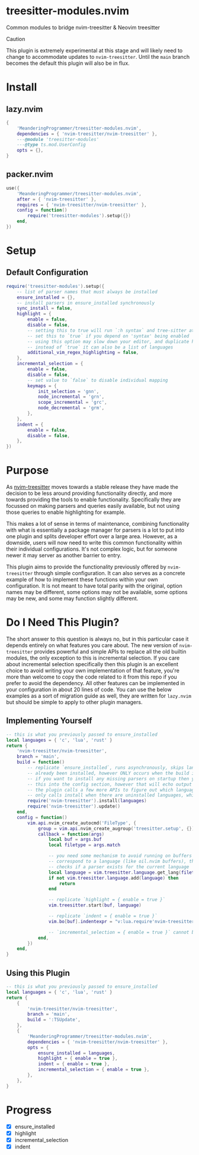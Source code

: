 # treesitter-modules.nvim

Common modules to bridge nvim-treesitter & Neovim treesitter

> [!CAUTION]
>
> This plugin is extremely experimental at this stage and will likely need to change
> to accommodate updates to `nvim-treesitter`. Until the `main` branch becomes the
> default this plugin will also be in flux.

# Install

## lazy.nvim

```lua
{
    'MeanderingProgrammer/treesitter-modules.nvim',
    dependencies = { 'nvim-treesitter/nvim-treesitter' },
    ---@module 'treesitter-modules'
    ---@type ts.mod.UserConfig
    opts = {},
}
```

## packer.nvim

```lua
use({
    'MeanderingProgrammer/treesitter-modules.nvim',
    after = { 'nvim-treesitter' },
    requires = { 'nvim-treesitter/nvim-treesitter' },
    config = function()
        require('treesitter-modules').setup({})
    end,
})
```

# Setup

## Default Configuration

```lua
require('treesitter-modules').setup({
    -- list of parser names that must always be installed
    ensure_installed = {},
    -- install parsers in ensure_installed synchronously
    sync_install = false,
    highlight = {
        enable = false,
        disable = false,
        -- setting this to true will run `:h syntax` and tree-sitter at the same time
        -- set this to `true` if you depend on 'syntax' being enabled
        -- using this option may slow down your editor, and duplicate highlights
        -- instead of `true` it can also be a list of languages
        additional_vim_regex_highlighting = false,
    },
    incremental_selection = {
        enable = false,
        disable = false,
        -- set value to `false` to disable individual mapping
        keymaps = {
            init_selection = 'gnn',
            node_incremental = 'grn',
            scope_incremental = 'grc',
            node_decremental = 'grm',
        },
    },
    indent = {
        enable = false,
        disable = false,
    },
})
```

# Purpose

As [nvim-treesitter](https://github.com/nvim-treesitter/nvim-treesitter) moves towards
a stable release they have made the decision to be less around providing functionality
directly, and more towards providing the tools to enable functionality. Specifically
they are focussed on making parsers and queries easily available, but not using those
queries to enable highlighting for example.

This makes a lot of sense in terms of maintenance, combining functionality with what
is essentially a package manager for parsers is a lot to put into one plugin and
splits developer effort over a large area. However, as a downside, users will now
need to write this common functionality within their individual configurations. It's
not complex logic, but for someone newer it may server as another barrier to entry.

This plugin aims to provide the functionality previously offered by `nvim-treesitter`
through simple configuration. It can also serves as a concrete example of how to
implement these functions within your own configuration. It is not meant to have
total parity with the original, option names may be different, some options may not
be available, some options may be new, and some may function slightly different.

# Do I Need This Plugin?

The short answer to this question is always no, but in this particular case it depends
entirely on what features you care about. The new version of `nvim-treesitter` provides
powerful and simple APIs to replace all the old builtin modules, the only exception
to this is incremental selection. If you care about incremental selection specifically
then this plugin is an excellent choice to avoid writing your own implementation
of that feature, you're more than welcome to copy the code related to it from this
repo if you prefer to avoid the dependency. All other features can be implemented
in your configuration in about 20 lines of code. You can use the below examples as
a sort of migration guide as well, they are written for `lazy.nvim` but should be
simple to apply to other plugin managers.

## Implementing Yourself

```lua
-- this is what you previously passed to ensure_installed
local languages = { 'c', 'lua', 'rust' }
return {
    'nvim-treesitter/nvim-treesitter',
    branch = 'main',
    build = function()
        -- replicate `ensure_installed`, runs asynchronously, skips languages that have
        -- already been installed, however ONLY occurs when the build is triggered
        -- if you want to install any missing parsers on startup then you'd need to move
        -- this into the config section, however that will echo output on every run
        -- the plugin calls a few more APIs to figure out which languages are missing and
        -- only calls install when there are uninstalled languages, which prevents output
        require('nvim-treesitter').install(languages)
        require('nvim-treesitter').update()
    end,
    config = function()
        vim.api.nvim_create_autocmd('FileType', {
            group = vim.api.nvim_create_augroup('treesitter.setup', {}),
            callback = function(args)
                local buf = args.buf
                local filetype = args.match

                -- you need some mechanism to avoid running on buffers that do not
                -- correspond to a language (like oil.nvim buffers), this implementation
                -- checks if a parser exists for the current language
                local language = vim.treesitter.language.get_lang(filetype) or filetype
                if not vim.treesitter.language.add(language) then
                    return
                end

                -- replicate `highlight = { enable = true }`
                vim.treesitter.start(buf, language)

                -- replicate `indent = { enable = true }`
                vim.bo[buf].indentexpr = "v:lua.require'nvim-treesitter'.indentexpr()"

                -- `incremental_selection = { enable = true }` cannot be easily replicated
            end,
        })
    end,
}
```

## Using this Plugin

```lua
-- this is what you previously passed to ensure_installed
local languages = { 'c', 'lua', 'rust' }
return {
    {
        'nvim-treesitter/nvim-treesitter',
        branch = 'main',
        build = ':TSUpdate',
    },
    {
        'MeanderingProgrammer/treesitter-modules.nvim',
        dependencies = { 'nvim-treesitter/nvim-treesitter' },
        opts = {
            ensure_installed = languages,
            highlight = { enable = true },
            indent = { enable = true },
            incremental_selection = { enable = true },
        },
    },
}
```

# Progress

- [x] ensure_installed
- [x] highlight
- [x] incremental_selection
- [x] indent
